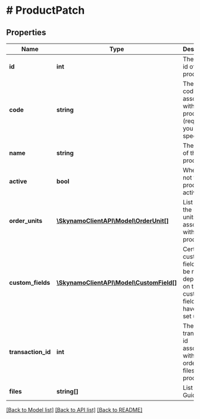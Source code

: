 # # ProductPatch

## Properties

Name | Type | Description | Notes
------------ | ------------- | ------------- | -------------
**id** | **int** | The unique id of the product |
**code** | **string** | The unique code associated with this product (required if you do not specify id) | [optional]
**name** | **string** | The name of the product | [optional]
**active** | **bool** | Whether or not the product is active | [optional] [default to true]
**order_units** | [**\SkynamoClientAPI\Model\OrderUnit[]**](OrderUnit.md) | List of all the order units associated with a product | [optional]
**custom_fields** | [**\SkynamoClientAPI\Model\CustomField[]**](CustomField.md) | Certain custom fields may be required depending on the custom fields that have been set up | [optional]
**transaction_id** | **int** | The transaction id associated with files in order to link files to a product | [optional]
**files** | **string[]** | List of file Guids | [optional]

[[Back to Model list]](../../README.md#models) [[Back to API list]](../../README.md#endpoints) [[Back to README]](../../README.md)
